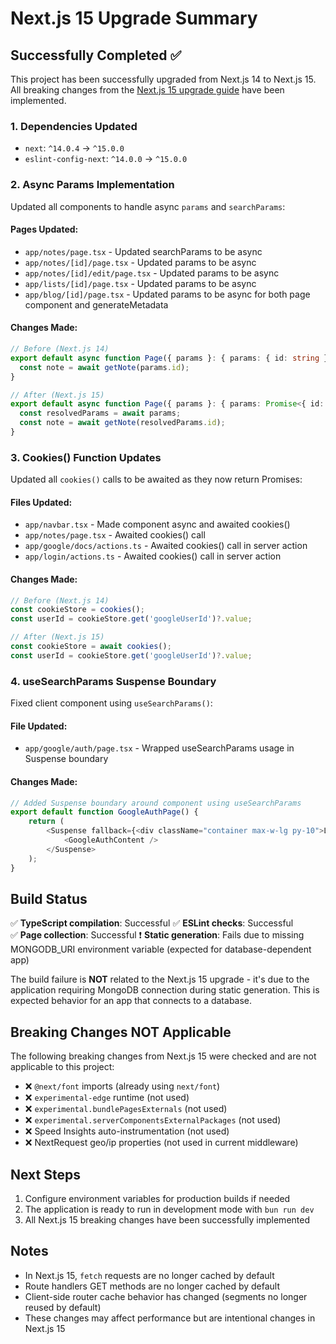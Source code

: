 # Next.js 15 Upgrade Summary

## Successfully Completed ✅

This project has been successfully upgraded from Next.js 14 to Next.js 15. All breaking changes from the [Next.js 15 upgrade guide](https://nextjs.org/docs/app/guides/upgrading/version-15) have been implemented.

### 1. Dependencies Updated
- `next`: `^14.0.4` → `^15.0.0`
- `eslint-config-next`: `^14.0.0` → `^15.0.0`

### 2. Async Params Implementation
Updated all components to handle async `params` and `searchParams`:

#### Pages Updated:
- `app/notes/page.tsx` - Updated searchParams to be async
- `app/notes/[id]/page.tsx` - Updated params to be async
- `app/notes/[id]/edit/page.tsx` - Updated params to be async  
- `app/lists/[id]/page.tsx` - Updated params to be async
- `app/blog/[id]/page.tsx` - Updated params to be async for both page component and generateMetadata

#### Changes Made:
```typescript
// Before (Next.js 14)
export default async function Page({ params }: { params: { id: string } }) {
  const note = await getNote(params.id);
}

// After (Next.js 15)
export default async function Page({ params }: { params: Promise<{ id: string }> }) {
  const resolvedParams = await params;
  const note = await getNote(resolvedParams.id);
}
```

### 3. Cookies() Function Updates
Updated all `cookies()` calls to be awaited as they now return Promises:

#### Files Updated:
- `app/navbar.tsx` - Made component async and awaited cookies()
- `app/notes/page.tsx` - Awaited cookies() call
- `app/google/docs/actions.ts` - Awaited cookies() call in server action
- `app/login/actions.ts` - Awaited cookies() call in server action

#### Changes Made:
```typescript
// Before (Next.js 14)
const cookieStore = cookies();
const userId = cookieStore.get('googleUserId')?.value;

// After (Next.js 15)
const cookieStore = await cookies();
const userId = cookieStore.get('googleUserId')?.value;
```

### 4. useSearchParams Suspense Boundary
Fixed client component using `useSearchParams()`:

#### File Updated:
- `app/google/auth/page.tsx` - Wrapped useSearchParams usage in Suspense boundary

#### Changes Made:
```typescript
// Added Suspense boundary around component using useSearchParams
export default function GoogleAuthPage() {
    return (
        <Suspense fallback={<div className="container max-w-lg py-10">Loading...</div>}>
            <GoogleAuthContent />
        </Suspense>
    );
}
```

## Build Status

✅ **TypeScript compilation**: Successful
✅ **ESLint checks**: Successful  
✅ **Page collection**: Successful
❗ **Static generation**: Fails due to missing MONGODB_URI environment variable (expected for database-dependent app)

The build failure is **NOT** related to the Next.js 15 upgrade - it's due to the application requiring MongoDB connection during static generation. This is expected behavior for an app that connects to a database.

## Breaking Changes NOT Applicable

The following breaking changes from Next.js 15 were checked and are not applicable to this project:
- ❌ `@next/font` imports (already using `next/font`)
- ❌ `experimental-edge` runtime (not used)
- ❌ `experimental.bundlePagesExternals` (not used)
- ❌ `experimental.serverComponentsExternalPackages` (not used)
- ❌ Speed Insights auto-instrumentation (not used)
- ❌ NextRequest geo/ip properties (not used in current middleware)

## Next Steps

1. Configure environment variables for production builds if needed
2. The application is ready to run in development mode with `bun run dev`
3. All Next.js 15 breaking changes have been successfully implemented

## Notes

- In Next.js 15, `fetch` requests are no longer cached by default
- Route handlers GET methods are no longer cached by default  
- Client-side router cache behavior has changed (segments no longer reused by default)
- These changes may affect performance but are intentional changes in Next.js 15